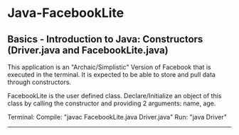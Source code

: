 # Java-FacebookLite
Basics - Introduction to Java: Constructors (Driver.java and FacebookLite.java)
-------------------------------------------------------------------------
This application is an "Archaic/Simplistic" Version of Facebook that is executed in the terminal.
It is expected to be able to store and pull data through constructors.

FacebookLite is the user defined class.
Declare/Initialize an object of this class by calling the constructor and providing 2 arguments: name, age.

Terminal:
   Compile: "javac FacebookLite.java Driver.java"
   Run: "java Driver"
_________________________________________________________________________
